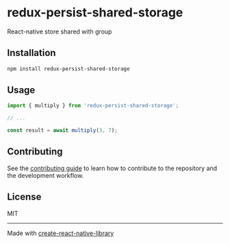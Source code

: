 # redux-persist-shared-storage

React-native store shared with group

## Installation

```sh
npm install redux-persist-shared-storage
```

## Usage

```js
import { multiply } from 'redux-persist-shared-storage';

// ...

const result = await multiply(3, 7);
```

## Contributing

See the [contributing guide](CONTRIBUTING.md) to learn how to contribute to the repository and the development workflow.

## License

MIT

---

Made with [create-react-native-library](https://github.com/callstack/react-native-builder-bob)
